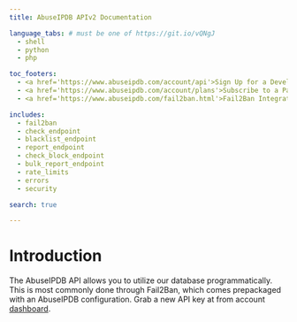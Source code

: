 ```yaml
---
title: AbuseIPDB APIv2 Documentation

language_tabs: # must be one of https://git.io/vQNgJ
  - shell
  - python
  - php

toc_footers:
  - <a href='https://www.abuseipdb.com/account/api'>Sign Up for a Developer Key</a>
  - <a href='https://www.abuseipdb.com/account/plans'>Subscribe to a Paid Plan</a>
  - <a href='https://www.abuseipdb.com/fail2ban.html'>Fail2Ban Integration</a>

includes:
  - fail2ban
  - check_endpoint
  - blacklist_endpoint
  - report_endpoint
  - check_block_endpoint
  - bulk_report_endpoint
  - rate_limits
  - errors
  - security

search: true

---
```


# Introduction

The AbuseIPDB API allows you to utilize our database programmatically. This is most commonly done through Fail2Ban, which comes prepackaged with an AbuseIPDB configuration. Grab a new API key at from account [dashboard](https://www.abuseipdb.com/account/api).
